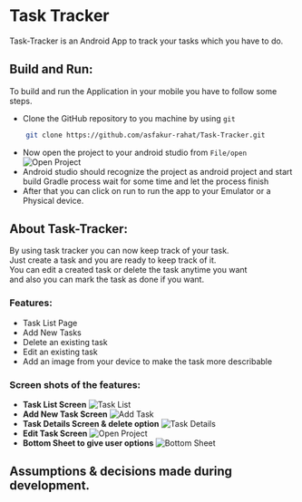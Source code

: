 # Task Tracker

Task-Tracker is an Android App to track your tasks which you have to do.

## Build and Run:

To build and run the Application in your mobile you have to follow some steps.

- Clone the GitHub repository to you machine by using `git`
```bash
    git clone https://github.com/asfakur-rahat/Task-Tracker.git
```
- Now open the project to your android studio from `File/open`
  ![Open Project](openproject.png)
- Android studio should recognize the project as android project and start build Gradle process wait for some time and let the process finish
- After that you can click on run to run the app to your Emulator or a Physical device.

## About Task-Tracker:
By using task tracker you can now keep track of your task.\
Just create a task and you are ready to keep track of it.\
You can edit a created task or delete the task anytime you want\
and also you can mark the task as done if you want.
### Features:
- Task List Page
- Add New Tasks
- Delete an existing task
- Edit an existing task
- Add an image from your device to make the task more describable

### Screen shots of the features:
- **Task List Screen**
  ![Task List](tasklist.jpg)
- **Add New Task Screen**
  ![Add Task](addtask.jpg)
- **Task Details Screen & delete option**
  ![Task Details](details.jpg)
- **Edit Task Screen**
  ![Open Project](openproject.png)
- **Bottom Sheet to give user options**
  ![Bottom Sheet](openproject.png)

## Assumptions & decisions made during development.